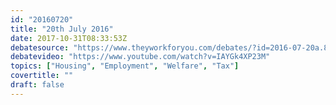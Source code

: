 ```yaml
---
id: "20160720"
title: "20th July 2016"
date: 2017-10-31T08:33:53Z
debatesource: "https://www.theyworkforyou.com/debates/?id=2016-07-20a.816.5#g817.0"
debatevideo: "https://www.youtube.com/watch?v=IAYGk4XP23M"
topics: ["Housing", "Employment", "Welfare", "Tax"]
covertitle: ""
draft: false
---
```


